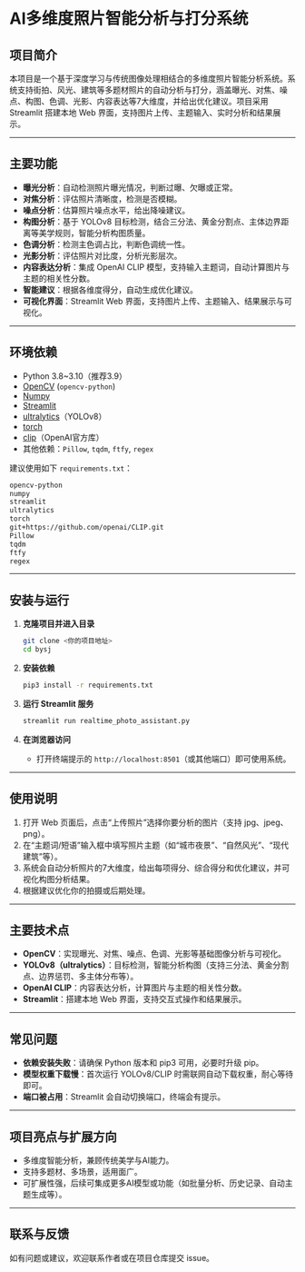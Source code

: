# AI多维度照片智能分析与打分系统

## 项目简介

本项目是一个基于深度学习与传统图像处理相结合的多维度照片智能分析系统。系统支持街拍、风光、建筑等多题材照片的自动分析与打分，涵盖曝光、对焦、噪点、构图、色调、光影、内容表达等7大维度，并给出优化建议。项目采用 Streamlit 搭建本地 Web 界面，支持图片上传、主题输入、实时分析和结果展示。

---

## 主要功能

- **曝光分析**：自动检测照片曝光情况，判断过曝、欠曝或正常。
- **对焦分析**：评估照片清晰度，检测是否模糊。
- **噪点分析**：估算照片噪点水平，给出降噪建议。
- **构图分析**：基于 YOLOv8 目标检测，结合三分法、黄金分割点、主体边界距离等美学规则，智能分析构图质量。
- **色调分析**：检测主色调占比，判断色调统一性。
- **光影分析**：评估照片对比度，分析光影层次。
- **内容表达分析**：集成 OpenAI CLIP 模型，支持输入主题词，自动计算图片与主题的相关性分数。
- **智能建议**：根据各维度得分，自动生成优化建议。
- **可视化界面**：Streamlit Web 界面，支持图片上传、主题输入、结果展示与可视化。

---

## 环境依赖

- Python 3.8~3.10（推荐3.9）
- [OpenCV](https://opencv.org/) (`opencv-python`)
- [Numpy](https://numpy.org/)
- [Streamlit](https://streamlit.io/)
- [ultralytics](https://github.com/ultralytics/ultralytics)（YOLOv8）
- [torch](https://pytorch.org/)
- [clip](https://github.com/openai/CLIP)（OpenAI官方库）
- 其他依赖：`Pillow`, `tqdm`, `ftfy`, `regex`

建议使用如下 `requirements.txt`：

```txt
opencv-python
numpy
streamlit
ultralytics
torch
git+https://github.com/openai/CLIP.git
Pillow
tqdm
ftfy
regex
```

---

## 安装与运行

1. **克隆项目并进入目录**
   ```bash
   git clone <你的项目地址>
   cd bysj
   ```

2. **安装依赖**
   ```bash
   pip3 install -r requirements.txt
   ```

3. **运行 Streamlit 服务**
   ```bash
   streamlit run realtime_photo_assistant.py
   ```

4. **在浏览器访问**
   - 打开终端提示的 `http://localhost:8501`（或其他端口）即可使用系统。

---

## 使用说明

1. 打开 Web 页面后，点击“上传照片”选择你要分析的图片（支持 jpg、jpeg、png）。
2. 在“主题词/短语”输入框中填写照片主题（如“城市夜景”、“自然风光”、“现代建筑”等）。
3. 系统会自动分析照片的7大维度，给出每项得分、综合得分和优化建议，并可视化构图分析结果。
4. 根据建议优化你的拍摄或后期处理。

---

## 主要技术点

- **OpenCV**：实现曝光、对焦、噪点、色调、光影等基础图像分析与可视化。
- **YOLOv8（ultralytics）**：目标检测，智能分析构图（支持三分法、黄金分割点、边界惩罚、多主体分布等）。
- **OpenAI CLIP**：内容表达分析，计算图片与主题的相关性分数。
- **Streamlit**：搭建本地 Web 界面，支持交互式操作和结果展示。

---

## 常见问题

- **依赖安装失败**：请确保 Python 版本和 pip3 可用，必要时升级 pip。
- **模型权重下载慢**：首次运行 YOLOv8/CLIP 时需联网自动下载权重，耐心等待即可。
- **端口被占用**：Streamlit 会自动切换端口，终端会有提示。

---

## 项目亮点与扩展方向

- 多维度智能分析，兼顾传统美学与AI能力。
- 支持多题材、多场景，适用面广。
- 可扩展性强，后续可集成更多AI模型或功能（如批量分析、历史记录、自动主题生成等）。

---

## 联系与反馈

如有问题或建议，欢迎联系作者或在项目仓库提交 issue。 